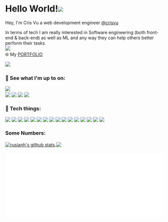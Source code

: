 # Hello World!<img src="https://raw.githubusercontent.com/MartinHeinz/MartinHeinz/master/wave.gif" width="30px">
Hey, I'm Cris Vu a web development engineer [@crisvu](https://www.vietanhvu.com) 
<!-- and a Computer Science and Master of Management student [@The University of British Columbia](https://www.ubc.ca/). I'm also an engagement director [@nwPlus] (https://www.nwplus.io/), the organizers of Western Canada's largest hackathon, and previously worked as an iOS engineering intern [@Tailored Apps](https://www.tailored-apps.com/) and as an undergraduate researcher at The University of British Columbia. -->

In terms of tech I am really interested in Software engineering (both front-end & back-end) as well as ML and any way they can help others better perform their tasks.                                
<img style="text-align: center;" src="https://media4.giphy.com/media/20g3XJ3UPdYsdrvK6L/giphy.gif"/></br>
🌐 My [PORTFOLIO](https://rusianh.github.io/)    

![](https://komarev.com/ghpvc/?username=your-github-rusianh&color=blueviolet)


<!--When I'm not busy with the above I enjoy doing crosswords, taking and editing photos or working on my [@YouTube](https://youtube.com/c/rusianh) channel.

🌐 My [PORTFOLIO](https://rusianh.github.io/)-->


### 👀 See what I'm up to on:
[![](https://img.shields.io/badge/facebook-informational?style=flat-square&logo=Facebook&logoColor=white&link=https://www.facebook.com/in/sophiemb/)](https://www.facebook.com/crisvuprogramming/)<br>
[![](https://img.shields.io/badge/Instagram-purple?style=flat-square&logo=Instagram&logoColor=white&link=https://www.instagram.com/sophiemberger/)](https://www.instagram.com/rememberth3name/)
[![](https://img.shields.io/badge/LinkedIn-informational?style=flat-square&logo=LinkedIn&logoColor=white&link=https://www.linkedin.com/in/sophiemb/)](https://www.linkedin.com/in/rusianh/)
[![](https://img.shields.io/badge/YouTube-red?style=flat-square&logo=YouTube&logoColor=white&link=https://youtube.com/c/SophieBergerCreates)](https://youtube.com/c/vietanhvu.com)
[![](https://img.shields.io/badge/Twitter-blue?style=flat-square&logo=Twitter&logoColor=white&link=https://twitter.com/bergermsophie)](https://twitter.com/rusianhh)

### 👾 Tech things:
![](https://img.shields.io/badge/Python-informational?style=flat-square&logo=Python&logoColor=white)
![](https://img.shields.io/badge/Java-critical?style=flat-square&logo=Java)
![](https://img.shields.io/badge/Swift-black?style=flat-square&logo=Swift)
![](https://img.shields.io/badge/Firebase-black?style=flat-square&logo=Firebase)
![](https://img.shields.io/badge/React-black?style=flat-square&logo=React)
![](https://img.shields.io/badge/HTML5-orange?style=flat-square&logo=HTML5&logoColor=white)
![](https://img.shields.io/badge/CSS3-blue?style=flat-square&logo=CSS3&logoColor=white)
![](https://img.shields.io/badge/C-yellow?style=flat-square&logo=C&logoColor=white)
![](https://img.shields.io/badge/C++-informational?style=flat-square&logo=C&logoColor=white)
![](https://img.shields.io/badge/Kotlin-informational?style=flat-square&logo=Kotlin&logoColor=white)
![](https://img.shields.io/badge/JavaScript-black?style=flat-square&logo=JavaScript)
![](https://img.shields.io/badge/PHP-black?style=flat-square&logo=php)
![](https://img.shields.io/badge/Tensorflow-orange?style=flat-square&logo=Tensorflow&logoColor=white)
![](https://img.shields.io/badge/Numpy-informational?style=flat-square&logo=Numpy&logoColor=white)
![](https://img.shields.io/badge/GitHub-black?style=flat-square&logo=GitHub)
![](https://img.shields.io/badge/Git-orange?style=flat-square&logo=Git&logoColor=white)



### Some Numbers: 
<a href="https://github.com/rusianh">
  <img align="center" src="https://github-readme-stats.vercel.app/api?username=rusianh&show_icons=true&include_all_commits=true&theme=tokyonight" alt="rusianh's github stats" />
</a>
<a href="https://github.com/rusianh">
  <img align="center" src="https://github-readme-stats.vercel.app/api/top-langs/?username=rusianh&layout=compact&show_icons=true&theme=tokyonight" />
</a>
<br>
</hr>

###

<img src="https://github.com/rusianh/rusianh/blob/main/rusianh1.svg"/>
